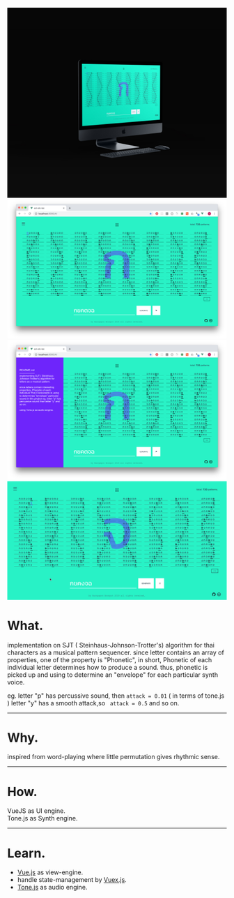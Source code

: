![home](../../assets/images/ect-etc-tec/01.jpg)
![home](../../assets/images/ect-etc-tec/02.png)
![home](../../assets/images/ect-etc-tec/03.png)
![home](../../assets/images/ect-etc-tec/05.gif)



# What.

implementation on SJT ( Steinhaus-Johnson-Trotter's) algorithm for thai characters as a musical pattern sequencer. since letter contains an array of properties, one of the property is "Phonetic", in short, Phonetic of each individual letter determines how to produce a sound. thus, phonetic is picked up and using to determine an "envelope" for each particular synth voice. <br> 

eg. letter "p" has percussive sound, then `attack = 0.01` ( in terms of tone.js ) letter "y" has a smooth attack,so ` attack = 0.5` and so on.

------

# Why.

inspired from word-playing where little permutation gives rhythmic sense.

------

# How.

VueJS as UI engine. <br>
Tone.js as Synth engine.

------
# Learn.

- [Vue.js](https://vuejs.org/) as view-engine.
- handle state-management by [Vuex.js](https://vuex.vuejs.org/).
- [Tone.js](https://tonejs.github.io/) as audio engine.
